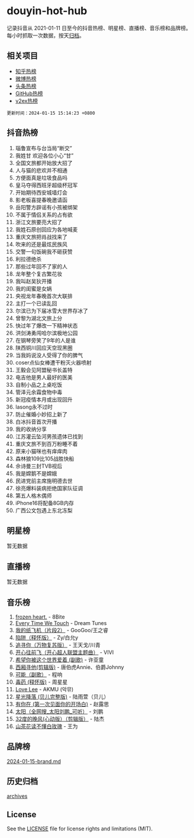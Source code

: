 # douyin-hot-hub

记录抖音从 2021-01-11 日至今的抖音热榜、明星榜、直播榜、音乐榜和品牌榜。每小时抓取一次数据，按天[归档](archives)。

## 相关项目

- [知乎热榜](https://github.com/lonnyzhang423/zhihu-hot-hub)
- [微博热榜](https://github.com/lonnyzhang423/weibo-hot-hub)
- [头条热榜](https://github.com/lonnyzhang423/toutiao-hot-hub)
- [GitHub热榜](https://github.com/lonnyzhang423/github-hot-hub)
- [v2ex热榜](https://github.com/lonnyzhang423/v2ex-hot-hub)


`更新时间：2024-01-15 15:14:23 +0800`

## 抖音热榜

1. 瑙鲁宣布与台当局“断交”
1. 我姓甘 欢迎各位小心“甘”
1. 全国文旅都开始放大招了
1. 人与猫的悲欢并不相通
1. 方便面真是垃圾食品吗
1. 皇马夺得西班牙超级杯冠军
1. 开始期待西安城墙灯会
1. 影老板喜提春晚邀请函
1. 岳阳警方辟谣有小孩被绑架
1. 不属于情侣关系的占有欲
1. 浙江文旅要亮大招了
1. 我姓石原创回应为各地喊麦
1. 重庆文旅把肖战找来了
1. 吹来的还是最炫民族风
1. 交警一句饭碗我不砸获赞
1. 利拉德绝杀
1. 那些过年回不了家的人
1. 龙年整个复古繁花妆
1. 我叫赵吴狄开播
1. 我的闺蜜是女娲
1. 央视龙年春晚首次大联排
1. 主打一个已读乱回
1. 尔滨已为下届冰雪大世界存冰了
1. 曾黎为湖北文旅上分
1. 快过年了爆改一下精神状态
1. 洪剑涛勇闯哈尔滨极地公园
1. 在钢琴旁笑了9年的人是谁
1. 陕西铜川回应天空现黑圈
1. 当我妈说没人受得了你的脾气
1. coser点仙女棒遭干粉灭火器喷射
1. 王毅会见阿盟秘书长盖特
1. 电吉他是男人最好的医美
1. 自制小品之上桌吃饭
1. 管泽元余霜食物中毒
1. 新冠疫情本月或出现回升
1. lasong永不过时
1. 防止催婚小妙招上新了
1. 白冰抖音首次开播
1. 我的收纳分享
1. 江苏灌云坠河男孩遗体已找到
1. 重庆文旅不到百万粉睡不着
1. 原来小猫咪也有痒痒肉
1. 森林狼109比105战胜快船
1. 佘诗曼三封TVB视后
1. 我是嫦鹅不是嫦娥
1. 民进党前主席施明德去世
1. 徐亮爆料装病拒绝国家队征调
1. 第五人格木偶师
1. iPhone16将配备8GB内存
1. 广西公文包遇上东北冻梨

## 明星榜

暂无数据

## 直播榜

暂无数据

## 音乐榜

1. [frozen heart.](https://sf86-cdn-tos.douyinstatic.com/obj/tos-cn-ve-2774/oIIWJfyjIACZA9zQMtnJ6hQQhFC4vhCupoRBsO) - 8Bite
1. [Every Time We Touch](https://sf6-cdn-tos.douyinstatic.com/obj/tos-cn-ve-2774/ogN6lUKQeBBfEVhIOMikG1CcJjugxk1tztZyhP) - Dream Tunes
1. [我的纸飞机（片段2）](https://sf6-cdn-tos.douyinstatic.com/obj/tos-cn-ve-2774/oM2ZrKcg2CD5AeRB2gkeXOFB1IxAGJdZPazYHf) - GooGoo/王之睿
1. [陷阱（释怀版）](https://sf6-cdn-tos.douyinstatic.com/obj/tos-cn-ve-2774/oE8C21LeZrzKLDFfQYgMzx4GAIHageG5IzayY7) - Zy/白允y
1. [追寻你（万物复苏版）](https://sf86-cdn-tos.douyinstatic.com/obj/tos-cn-ve-2774/oYeAZJsbjIDit9APmBg8u6uDUQnHmoCf3gbo74) - 王天戈/川青
1. [开心往前飞（开心超人联盟主题曲）](https://sf3-cdn-tos.douyinstatic.com/obj/tos-cn-ve-2774/9d8fb7c82cf1421fb93a9fe925275e0a) - VIVI
1. [希望你被这个世界爱着 (副歌)](https://sf86-cdn-tos.douyinstatic.com/obj/tos-cn-ve-2774/oUHCmWQfZlE3QQBKBeD8rCFLpJzPgCpImhsxMt) - 许亚童
1. [西厢寻他(剪辑版)](https://sf6-cdn-tos.douyinstatic.com/obj/tos-cn-ve-2774/oUsAVfAQKlRNxEv5qxvIB8o5qmIWUcXbzJKJhw) - 唐伯虎Annie、伯爵Johnny
1. [可能（副歌）](https://sf86-cdn-tos.douyinstatic.com/obj/tos-cn-ve-2774/cde1731888894259b333569393c2fb51) - 程响
1. [毒药 (释怀版)](https://sf86-cdn-tos.douyinstatic.com/obj/tos-cn-ve-2774/oYILMEAzspdZBIzy4frJNB8ZHPHWAhiwowd4Ad) - 周星星
1. [Love Lee](https://sf86-cdn-tos.douyinstatic.com/obj/tos-cn-ve-2774/o05GbkJGbCBTdDnMtB0fwOYgkeZp23vrWQDQBS) - AKMU (악뮤)
1. [星光降落 (贝儿完整版)](https://sf86-cdn-tos.douyinstatic.com/obj/tos-cn-ve-2774/okwB9hAwyAtsFFkFBzAX1hOOfQuIoMNs0W2Mwr) - 陆雨萱（贝儿）
1. [有你在 (第一次见面你的开场白)](https://sf86-cdn-tos.douyinstatic.com/obj/tos-cn-ve-2774/oAthrQ3ClJBfI57uBoFEgNDYtNCZ0TSYQQfxQ0) - 赵露思
1. [太阳（全网搜_太阳刘鹏_可听）](https://sf86-cdn-tos.douyinstatic.com/obj/tos-cn-ve-2774/ogWbyIQnlBFImVbeDocRdCIYtBHlbJXgfZMvgz) - 刘鹏
1. [32度的晚风(心动版）（剪辑版）](https://sf86-cdn-tos.douyinstatic.com/obj/tos-cn-ve-2774/owNyabsyWdzUulxhoJfK8IBXgp0UMQAHpvGh2B) - 陆杰
1. [山茶花读不懂白玫瑰](https://sf6-cdn-tos.douyinstatic.com/obj/tos-cn-ve-2774/osfn8B7DktrRHEPJgPCfDbw7QDQEkwC16BxZg9) - 王为

## 品牌榜

[2024-01-15-brand.md](archives/2024-01-15-brand.md)

## 历史归档

[archives](archives)

## License

See the [LICENSE](LICENSE) file for license rights and limitations (MIT).
